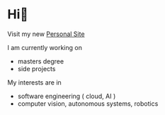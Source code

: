 # Hi👋
 Visit my new <a href="https://codehomie1.github.io/portfolio/" >Personal Site</a>
 
I am currently working on 
- masters degree
- side projects
  
My interests are in
- software engineering ( cloud, AI )
- computer vision, autonomous systems, robotics
  

